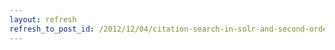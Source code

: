 ```yaml
---
layout: refresh
refresh_to_post_id: /2012/12/04/citation-search-in-solr-and-second-order-operators
---
```

